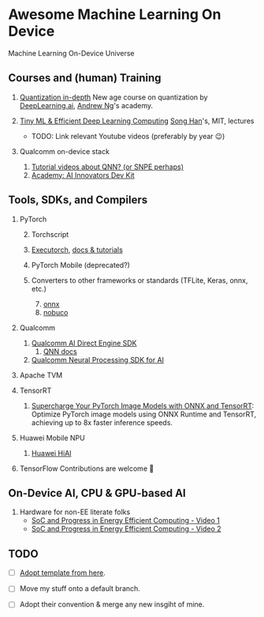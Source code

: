 # Awesome Machine Learning On Device
Machine Learning On-Device Universe

## Courses and (human) Training

1. [Quantization in-depth](https://learn.deeplearning.ai/courses/quantization-in-depth)
    New age course on quantization by [DeepLearning.ai](https://www.deeplearning.ai/), [Andrew Ng](https://www.andrewng.org/)'s academy.

2. [Tiny ML & Efficient Deep Learning Computing](https://hanlab.mit.edu/courses/2023-fall-65940)
   [Song Han](https://hanlab.mit.edu/songhan)'s, MIT, lectures

   - TODO: Link relevant Youtube videos (preferably by year 😉)

3. Qualcomm on-device stack
   1. [Tutorial videos about QNN? (or SNPE perhaps)](https://developer.qualcomm.com/hardware/qualcomm-innovators-development-kit/tutorial-videos)
   1. [Academy: AI Innovators Dev Kit](https://academy.qualcomm.com/course-catalog/AI-on-QIDK)

## Tools, SDKs, and Compilers

1. PyTorch

    2. Torchscript
    3. [Executorch](https://github.com/pytorch/executorch), [docs & tutorials](https://pytorch.org/executorch/stable/index.html)
    4. PyTorch Mobile (deprecated?)
    5. Converters to other frameworks or standards (TFLite, Keras, onnx, etc.)

        7. [onnx](https://pytorch.org/docs/stable/onnx.html)
        8. [nobuco](https://github.com/AlexanderLutsenko/nobuco)

1. Qualcomm

   1. [Qualcomm AI Direct Engine SDK](https://www.qualcomm.com/developer/software/qualcomm-ai-engine-direct-sdk)
       1. [QNN docs](https://docs.qualcomm.com/bundle/publicresource/topics/80-63442-50/introduction.html)
   2. [Qualcomm Neural Processing SDK for AI](https://developer.qualcomm.com/hardware/qualcomm-innovators-development-kit/qualcomm-neural-processing-sdk-ai)

2. Apache TVM

1. TensorRT
   1. [Supercharge Your PyTorch Image Models with ONNX and TensorRT](https://dicksonneoh.com/portfolio/supercharge_your_pytorch_image_models/): Optimize PyTorch image models using ONNX Runtime and TensorRT, achieving up to 8x faster inference speeds.
  
1. Huawei Mobile NPU
    1. [Huawei HiAI](https://developer.huawei.com/consumer/en/doc/hiai-Guides/introduction-0000001053217795)

1. TensorFlow
   Contributions are welcome 🥺

## On-Device AI, CPU & GPU-based AI

1. Hardware for non-EE literate folks
    - [SoC and Progress in Energy Efficient Computing - Video 1](https://youtu.be/NKfW8ijmRQ4)
    - [SoC and Progress in Energy Efficient Computing - Video 2](https://youtu.be/L4XemL7t6hg)

## TODO

- [ ] [Adopt template from here](https://github.com/gigwegbe/tinyml-papers-and-projects).

- [ ] Move my stuff onto a default branch.

- [ ] Adopt their convention & merge any new insgiht of mine.

